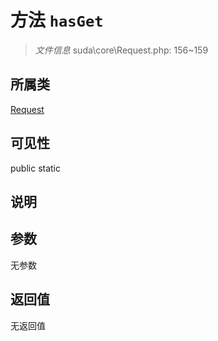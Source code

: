 # 方法 `hasGet`

> *文件信息* suda\core\Request.php: 156~159

## 所属类 

[Request](../Request.md)

## 可见性

 public static

## 说明



## 参数


无参数


## 返回值

无返回值
